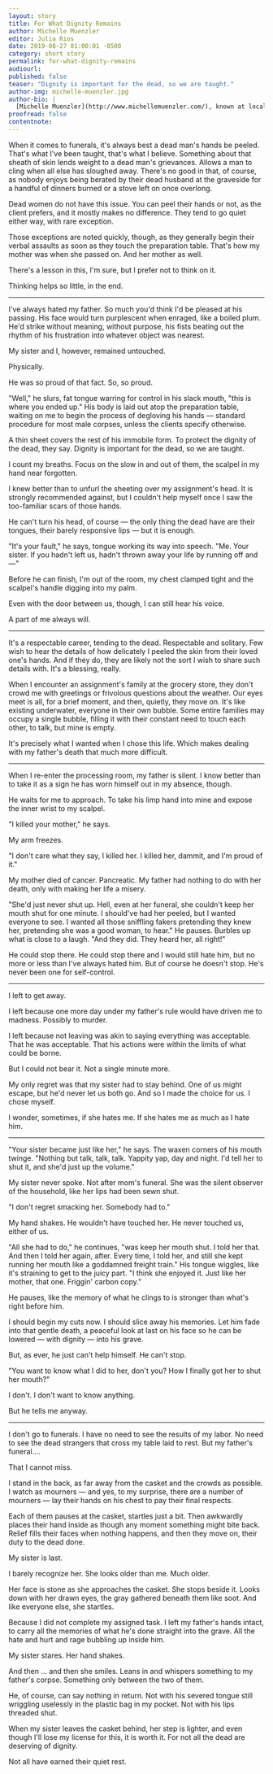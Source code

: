 ```yaml
---
layout: story
title: For What Dignity Remains
author: Michelle Muenzler
editor: Julia Rios
date: 2019-08-27 01:00:01 -0500
category: short story
permalink: for-what-dignity-remains
audiourl:
published: false
teaser: "Dignity is important for the dead, so we are taught."
author-img: michelle-muenzler.jpg
author-bio: |
  [Michelle Muenzler](http://www.michellemuenzler.com/), known at local science fiction and fantasy conventions as “The Cookie Lady”, writes fiction both dark and strange to counterbalance the sweetness of her baking. Her short fiction and poetry can be read in numerous science fiction and fantasy magazines, and she takes immense joy in crinkling words like little foil puppets.
proofread: false
contentnote:
---
```


When it comes to funerals, it's always best a dead man's hands be peeled. That's what I've been taught, that's what I believe. Something about that sheath of skin lends weight to a dead man's grievances. Allows a man to cling when all else has sloughed away. There's no good in that, of course, as nobody enjoys being berated by their dead husband at the graveside for a handful of dinners burned or a stove left on once overlong.

Dead women do not have this issue. You can peel their hands or not, as the client prefers, and it mostly makes no difference. They tend to go quiet either way, with rare exception.

Those exceptions are noted quickly, though, as they generally begin their verbal assaults as soon as they touch the preparation table. That's how my mother was when she passed on. And her mother as well.

There's a lesson in this, I'm sure, but I prefer not to think on it.

Thinking helps so little, in the end.

----

I've always hated my father. So much you'd think I'd be pleased at his passing. His face would turn purplescent when enraged, like a boiled plum. He'd strike without meaning, without purpose, his fists beating out the rhythm of his frustration into whatever object was nearest.

My sister and I, however, remained untouched.

Physically.

He was so proud of that fact. So, so proud.

"Well," he slurs, fat tongue warring for control in his slack mouth, "this is where you ended up." His body is laid out atop the preparation table, waiting on me to begin the process of degloving his hands — standard procedure for most male corpses, unless the clients specify otherwise.

A thin sheet covers the rest of his immobile form. To protect the dignity of the dead, they say. Dignity is important for the dead, so we are taught.

I count my breaths. Focus on the slow in and out of them, the scalpel in my hand near forgotten.

I knew better than to unfurl the sheeting over my assignment's head. It is strongly recommended against, but I couldn't help myself once I saw the too-familiar scars of those hands.

He can't turn his head, of course — the only thing the dead have are their tongues, their barely responsive lips — but it is enough.

"It's your fault," he says, tongue working its way into speech. "Me. Your sister. If you hadn't left us, hadn't thrown away your life by running off and—"

Before he can finish, I'm out of the room, my chest clamped tight and the scalpel's handle digging into my palm.

Even with the door between us, though, I can still hear his voice.

A part of me always will.

----

It's a respectable career, tending to the dead. Respectable and solitary. Few wish to hear the details of how delicately I peeled the skin from their loved one's hands. And if they do, they are likely not the sort I wish to share such details with.
It's a blessing, really.

When I encounter an assignment's family at the grocery store, they don't crowd me with greetings or frivolous questions about the weather. Our eyes meet is all, for a brief moment, and then, quietly, they move on. It's like existing underwater, everyone in their own bubble. Some entire families may occupy a single bubble, filling it with their constant need to touch each other, to talk, but mine is empty.

It's precisely what I wanted when I chose this life.
Which makes dealing with my father's death that much more difficult.

----

When I re-enter the processing room, my father is silent.
I know better than to take it as a sign he has worn himself out in my absence, though.

He waits for me to approach. To take his limp hand into mine and expose the inner wrist to my scalpel.

"I killed your mother," he says.

My arm freezes.

"I don't care what they say, I killed her. I killed her, dammit, and I'm proud of it."

My mother died of cancer. Pancreatic. My father had nothing to do with her death, only with making her life a misery.

"She'd just never shut up. Hell, even at her funeral, she couldn't keep her mouth shut for one minute. I should've had her peeled, but I wanted everyone to see. I wanted all those sniffling fakers pretending they knew her, pretending she was a good woman, to hear." He pauses. Burbles up what is close to a laugh. "And they did. They heard her, all right!"

He could stop there. He could stop there and I would still hate him, but no more or less than I've always hated him. But of course he doesn't stop. He's never been one for self-control.

----

I left to get away.

I left because one more day under my father's rule would have driven me to madness. Possibly to murder.

I left because not leaving was akin to saying everything was acceptable. That he was acceptable. That his actions were within the limits of what could be borne.

But I could not bear it. Not a single minute more.

My only regret was that my sister had to stay behind. One of us might escape, but he'd never let us both go. And so I made the choice for us. I chose myself.

I wonder, sometimes, if she hates me. If she hates me as much as I hate him.

----

"Your sister became just like her," he says. The waxen corners of his mouth twinge. "Nothing but talk, talk, talk. Yappity yap, day and night. I'd tell her to shut it, and she'd just up the volume."

My sister never spoke. Not after mom's funeral. She was the silent observer of the household, like her lips had been sewn shut.

"I don't regret smacking her. Somebody had to."

My hand shakes. He wouldn't have touched her. He never touched us, either of us.

"All she had to do," he continues, "was keep her mouth shut. I told her that. And then I told her again, after. Every time, I told her, and still she kept running her mouth like a goddamned freight train." His tongue wiggles, like it's straining to get to the juicy part. "I think she enjoyed it. Just like her mother, that one. Friggin' carbon copy."

He pauses, like the memory of what he clings to is stronger than what's right before him.

I should begin my cuts now. I should slice away his memories. Let him fade into that gentle death, a peaceful look at last on his face so he can be lowered — with dignity — into his grave.

But, as ever, he just can't help himself. He can't stop.

"You want to know what I did to her, don't you? How I finally got her to shut her mouth?"

I don't. I don't want to know anything.

But he tells me anyway.

----

I don't go to funerals. I have no need to see the results of my labor. No need to see the dead strangers that cross my table laid to rest. But my father's funeral....

That I cannot miss.

I stand in the back, as far away from the casket and the crowds as possible. I watch as mourners — and yes, to my surprise, there are a number of mourners — lay their hands on his chest to pay their final respects.

Each of them pauses at the casket, startles just a bit. Then awkwardly places their hand inside as though any moment something might bite back. Relief fills their faces when nothing happens, and then they move on, their duty to the dead done.

My sister is last.

I barely recognize her. She looks older than me. Much older.

Her face is stone as she approaches the casket. She stops beside it. Looks down with her drawn eyes, the gray gathered beneath them like soot. And like everyone else, she startles.

Because I did not complete my assigned task. I left my father's hands intact, to carry all the memories of what he's done straight into the grave. All the hate and hurt and rage bubbling up inside him.

My sister stares. Her hand shakes.

And then ... and then she smiles. Leans in and whispers something to my father's corpse. Something only between the two of them.

He, of course, can say nothing in return. Not with his severed tongue still wriggling uselessly in the plastic bag in my pocket. Not with his lips threaded shut.

When my sister leaves the casket behind, her step is lighter, and even though I'll lose my license for this, it is worth it.
For not all the dead are deserving of dignity.

Not all have earned their quiet rest.
